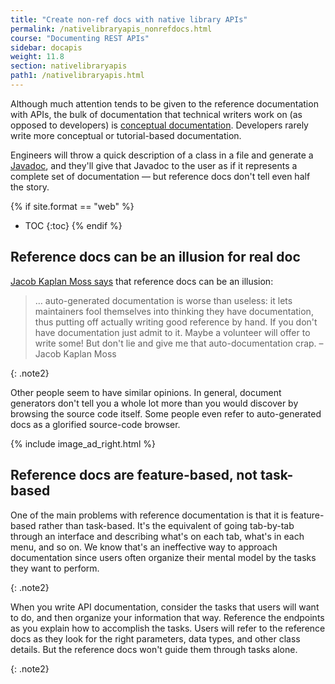 ```yaml
---
title: "Create non-ref docs with native library APIs"
permalink: /nativelibraryapis_nonrefdocs.html
course: "Documenting REST APIs"
sidebar: docapis
weight: 11.8
section: nativelibraryapis
path1: /nativelibraryapis.html
---
```


Although much attention tends to be given to the reference documentation with APIs, the bulk of documentation that technical writers work on (as opposed to developers) is [conceptual documentation](docconceptual.html). Developers rarely write more conceptual or tutorial-based documentation.

Engineers will throw a quick description of a class in a file and generate a [Javadoc](nativelibraryapis_create_javadoc.html), and they'll give that Javadoc to the user as if it represents a complete set of documentation &mdash; but reference docs don't tell even half the story.

{% if site.format == "web" %}
* TOC
{:toc}
{% endif %}

## Reference docs can be an illusion for real doc

[Jacob Kaplan Moss says](http://jacobian.org/writing/what-to-write/) that reference docs can be an illusion:

>… auto-generated documentation is worse than useless: it lets maintainers fool themselves into thinking they have documentation, thus putting off actually writing good reference by hand. If you don't have documentation just admit to it. Maybe a volunteer will offer to write some! But don't lie and give me that auto-documentation crap. – Jacob Kaplan Moss

{: .note2}

Other people seem to have similar opinions. In general, document generators don't tell you a whole lot more than you would discover by browsing the source code itself. Some people even refer to auto-generated docs as a glorified source-code browser.

{% include image_ad_right.html %}

## Reference docs are feature-based, not task-based

One of the main problems with reference documentation is that it is feature-based rather than task-based. It's the equivalent of going tab-by-tab through an interface and describing what's on each tab, what's in each menu, and so on. We know that's an ineffective way to approach documentation since users often organize their mental model by the tasks they want to perform.

{: .note2}

When you write API documentation, consider the tasks that users will want to do, and then organize your information that way. Reference the endpoints as you explain how to accomplish the tasks. Users will refer to the reference docs as they look for the right parameters, data types, and other class details. But the reference docs won't guide them through tasks alone.

{: .note2}
